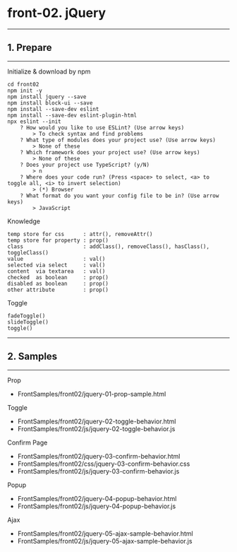 # front-02. jQuery
________________________________________
## 1. Prepare
________________________________________
Initialize & download by npm

```shell
cd front02
npm init -y
npm install jquery --save
npm install block-ui --save
npm install --save-dev eslint
npm install --save-dev eslint-plugin-html
npx eslint --init
    ? How would you like to use ESLint? (Use arrow keys)
        > To check syntax and find problems
    ? What type of modules does your project use? (Use arrow keys)
        > None of these
    ? Which framework does your project use? (Use arrow keys)
        > None of these
    ? Does your project use TypeScript? (y/N)
        > n
    ? Where does your code run? (Press <space> to select, <a> to toggle all, <i> to invert selection)
        > (*) Browser
    ? What format do you want your config file to be in? (Use arrow keys)
        > JavaScript
```

Knowledge

```text
temp store for css      : attr(), removeAttr()
temp store for property : prop()   
class                   : addClass(), removeClass(), hasClass(), toggleClass()
value                   : val()
selected via select     : val()
content  via textarea   : val()
checked  as boolean     : prop()
disabled as boolean     : prop()
other attribute         : prop()
```

Toggle

```text
fadeToggle()
slideToggle()
toggle()
```

________________________________________
## 2. Samples
________________________________________
Prop

- FrontSamples/front02/jquery-01-prop-sample.html

Toggle

- FrontSamples/front02/jquery-02-toggle-behavior.html
- FrontSamples/front02/js/jquery-02-toggle-behavior.js

Confirm Page

- FrontSamples/front02/jquery-03-confirm-behavior.html
- FrontSamples/front02/css/jquery-03-confirm-behavior.css
- FrontSamples/front02/js/jquery-03-confirm-behavior.js

Popup

- FrontSamples/front02/jquery-04-popup-behavior.html
- FrontSamples/front02/js/jquery-04-popup-behavior.js

Ajax

- FrontSamples/front02/jquery-05-ajax-sample-behavior.html
- FrontSamples/front02/js/jquery-05-ajax-sample-behavior.js